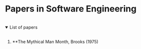 # Papers in Software Engineering

<br/>

<details open>
<summary>List of papers</summary>
<br/>

1. **The Mythical Man Month, Brooks (1975)
